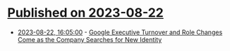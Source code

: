 # [Published on 2023-08-22](index.md)

* [2023-08-22, 16:05:00](https://tech.slashdot.org/story/23/08/22/165235/google-executive-turnover-and-role-changes-come-as-the-company-searches-for-new-identity?utm_source=rss1.0mainlinkanon&utm_medium=feed) - [Google Executive Turnover and Role Changes Come as the Company Searches for New Identity](https://tech.slashdot.org/story/23/08/22/165235/google-executive-turnover-and-role-changes-come-as-the-company-searches-for-new-identity?utm_source=rss1.0mainlinkanon&utm_medium=feed)
